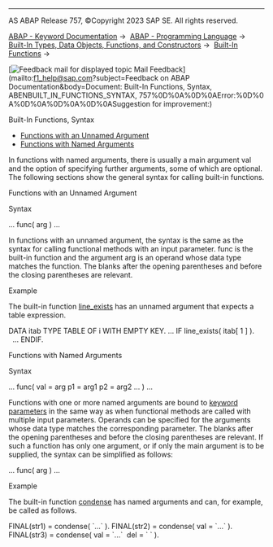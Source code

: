   

* * *

AS ABAP Release 757, ©Copyright 2023 SAP SE. All rights reserved.

[ABAP - Keyword Documentation](javascript:call_link\('abenabap.htm'\)) →  [ABAP - Programming Language](javascript:call_link\('abenabap_reference.htm'\)) →  [Built-In Types, Data Objects, Functions, and Constructors](javascript:call_link\('abenbuilt_in.htm'\)) →  [Built-In Functions](javascript:call_link\('abenbuilt_in_functions.htm'\)) → 

 [![](Mail.gif?object=Mail.gif&sap-language=EN "Feedback mail for displayed topic") Mail Feedback](mailto:f1_help@sap.com?subject=Feedback on ABAP Documentation&body=Document: Built-In Functions, Syntax, ABENBUILT_IN_FUNCTIONS_SYNTAX, 757%0D%0A%0D%0AError:%0D%0
A%0D%0A%0D%0A%0D%0ASuggestion for improvement:)

Built-In Functions, Syntax

-   [Functions with an Unnamed Argument](#@@ITOC@@ABENBUILT_IN_FUNCTIONS_SYNTAX_1)
-   [Functions with Named Arguments](#@@ITOC@@ABENBUILT_IN_FUNCTIONS_SYNTAX_2)

In functions with named arguments, there is usually a main argument val and the option of specifying further arguments, some of which are optional. The following sections show the general syntax for calling built-in functions.

Functions with an Unnamed Argument   

Syntax

... func( arg ) ...

In functions with an unnamed argument, the syntax is the same as the syntax for calling functional methods with an input parameter. func is the built-in function and the argument arg is an operand whose data type matches the function. The blanks after the opening parentheses and before the closing parentheses are relevant.

Example

The built-in function [line\_exists](javascript:call_link\('abenline_exists_function.htm'\)) has an unnamed argument that expects a table expression.

DATA itab TYPE TABLE OF i WITH EMPTY KEY.
...
IF line\_exists( itab\[ 1 \] ).
  ...
ENDIF.

Functions with Named Arguments   

Syntax

... func( val = arg p1 = arg1 p2 = arg2 ... ) ...

Functions with one or more named arguments are bound to [keyword parameters](javascript:call_link\('abenkeyword_parameter_glosry.htm'\) "Glossary Entry") in the same way as when functional methods are called with multiple input parameters. Operands can be specified for the arguments whose data type matches the corresponding parameter. The blanks after the opening parentheses and before the closing parentheses are relevant. If such a function has only one argument, or if only the main argument is to be supplied, the syntax can be simplified as follows:

... func( arg ) ...

Example

The built-in function [condense](javascript:call_link\('abencondense_functions.htm'\)) has named arguments and can, for example, be called as follows.

FINAL(str1) = condense( \`...\` ).
FINAL(str2) = condense( val = \`...\` ).
FINAL(str3) = condense( val = \`...\`  del = \` \` ).